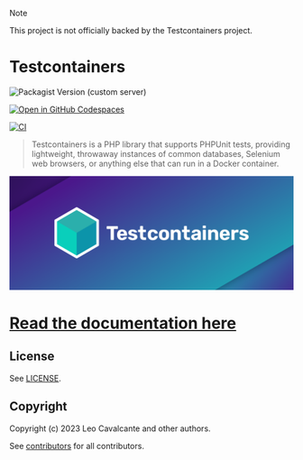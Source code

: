 > [!NOTE]  
> This project is not officially backed by the Testcontainers project.

# Testcontainers

![Packagist Version (custom server)](https://img.shields.io/packagist/v/opencodeco/testcontainers)

[![Open in GitHub Codespaces](https://github.com/codespaces/badge.svg)](https://codespaces.new/opencodeco/testcontainers-php)

[![CI](https://github.com/opencodeco/testcontainers-php/actions/workflows/ci.yml/badge.svg)](https://github.com/opencodeco/testcontainers-php/actions/workflows/ci.yml)

> Testcontainers is a PHP library that supports PHPUnit tests, providing lightweight, throwaway instances of common databases, Selenium web browsers, or anything else that can run in a Docker container.

![Testcontainers logo](docs/logo.png)

# [Read the documentation here](https://testcontainers.org)

## License

See [LICENSE](LICENSE).

## Copyright

Copyright (c) 2023 Leo Cavalcante and other authors.

See [contributors](https://github.com/opencodeco/testcontainers-php/graphs/contributors) for all contributors.
